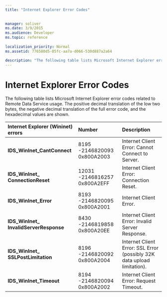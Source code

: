 ```yaml
---
title: "Internet Explorer Error Codes"
 
 
manager: soliver
ms.date: 3/9/2015
ms.audience: Developer
ms.topic: reference
  
localization_priority: Normal
ms.assetid: 776580d5-05fc-aa7a-d066-530d887a2a64

description: "The following table lists Microsoft Internet Explorer error codes related to Remote Data Service usage. The positive decimal translation of the low two bytes, the negative decimal translation of the full error code, and the hexadecimal values are shown."
---
```


# Internet Explorer Error Codes

The following table lists Microsoft Internet Explorer error codes related to Remote Data Service usage. The positive decimal translation of the low two bytes, the negative decimal translation of the full error code, and the hexadecimal values are shown.
  
|**Internet Explorer (Wininet) errors**|**Number**|**Description**|
|:-----|:-----|:-----|
|**IDS_WinInet_CantConnect** <br/> |8195          -2146820093          0x800A2003  <br/> |Internet Client Error: Cannot Connect to Server.  <br/> |
|**IDS_WinInet_          ConnectionReset** <br/> |12031          -2146816257          0x800A2EFF  <br/> |Internet Client Error: Connection Reset.  <br/> |
|**IDS_WinInet_Error** <br/> |8193          -2146820095          0x800A2001  <br/> |Internet Client Error.  <br/> |
|**IDS_WinInet_          InvalidServerResponse** <br/> |8430          -2146819858          0x800A20EE  <br/> |Internet Client Error: Invalid Server Response.  <br/> |
|**IDS_WinInet_          SSLPostLimitation** <br/> |8196          -2146820092          0x800A2004  <br/> |Internet Client Error: SSL Error (possibly 32K data upload limitation).  <br/> |
|**IDS_WinInet_Timeout** <br/> |8194          -2146820094          0x800A2002  <br/> |Internet Client Error: Request Timeout.  <br/> |
   

